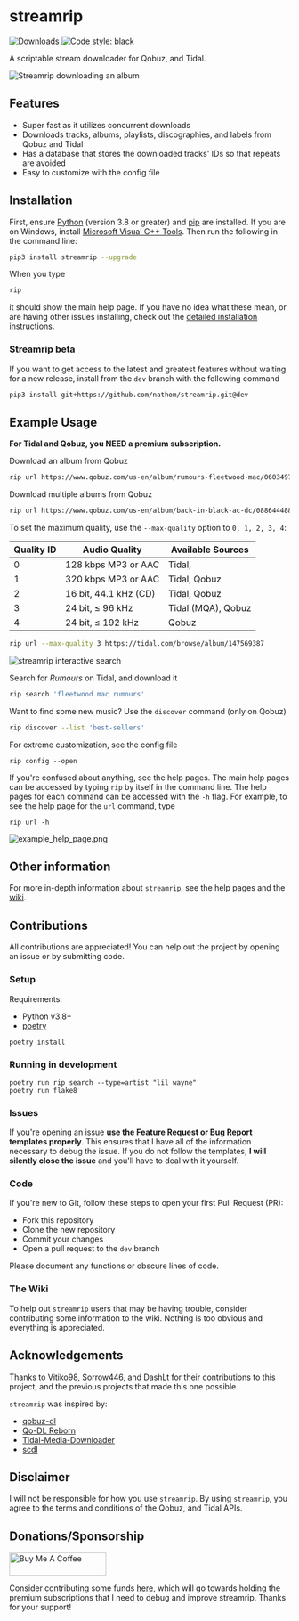 # streamrip

[![Downloads](https://pepy.tech/badge/streamrip)](https://pepy.tech/project/streamrip)
[![Code style: black](https://img.shields.io/badge/code%20style-black-000000.svg)](https://github.com/python/black)

A scriptable stream downloader for Qobuz, and Tidal.

![Streamrip downloading an album](https://github.com/nathom/streamrip/blob/dev/demo/download_album.png?raw=true)

## Features

- Super fast as it utilizes concurrent downloads
- Downloads tracks, albums, playlists, discographies, and labels from Qobuz and Tidal
- Has a database that stores the downloaded tracks' IDs so that repeats are avoided
- Easy to customize with the config file

## Installation

First, ensure [Python](https://www.python.org/downloads/) (version 3.8 or greater) and [pip](https://pip.pypa.io/en/stable/installing/) are installed. If you are on Windows, install [Microsoft Visual C++ Tools](https://visualstudio.microsoft.com/visual-cpp-build-tools/). Then run the following in the command line:

```bash
pip3 install streamrip --upgrade
```

When you type

```bash
rip
```

it should show the main help page. If you have no idea what these mean, or are having other issues installing, check out the [detailed installation instructions](https://github.com/nathom/streamrip/wiki#detailed-installation-instructions).

### Streamrip beta

If you want to get access to the latest and greatest features without waiting for a new release, install
from the `dev` branch with the following command

```bash
pip3 install git+https://github.com/nathom/streamrip.git@dev
```

## Example Usage

**For Tidal and Qobuz, you NEED a premium subscription.**

Download an album from Qobuz

```bash
rip url https://www.qobuz.com/us-en/album/rumours-fleetwood-mac/0603497941032
```

Download multiple albums from Qobuz

```bash
rip url https://www.qobuz.com/us-en/album/back-in-black-ac-dc/0886444889841 https://www.qobuz.com/us-en/album/blue-train-john-coltrane/0060253764852
```

To set the maximum quality, use the `--max-quality` option to `0, 1, 2, 3, 4`:

| Quality ID | Audio Quality         | Available Sources  |
| ---------- | --------------------- | ------------------ |
| 0          | 128 kbps MP3 or AAC   | Tidal,             |
| 1          | 320 kbps MP3 or AAC   | Tidal, Qobuz       |
| 2          | 16 bit, 44.1 kHz (CD) | Tidal, Qobuz       |
| 3          | 24 bit, ≤ 96 kHz      | Tidal (MQA), Qobuz |
| 4          | 24 bit, ≤ 192 kHz     | Qobuz              |

```bash
rip url --max-quality 3 https://tidal.com/browse/album/147569387
```

![streamrip interactive search](https://github.com/nathom/streamrip/blob/dev/demo/album_search.png?raw=true)

Search for _Rumours_ on Tidal, and download it

```bash
rip search 'fleetwood mac rumours'
```

Want to find some new music? Use the `discover` command (only on Qobuz)

```bash
rip discover --list 'best-sellers'
```

For extreme customization, see the config file

```
rip config --open
```

If you're confused about anything, see the help pages. The main help pages can be accessed by typing `rip` by itself in the command line. The help pages for each command can be accessed with the `-h` flag. For example, to see the help page for the `url` command, type

```
rip url -h
```

![example_help_page.png](https://github.com/nathom/streamrip/blob/dev/demo/example_help_page.png?raw=true)

## Other information

For more in-depth information about `streamrip`, see the help pages and the [wiki](https://github.com/nathom/streamrip/wiki/).

## Contributions

All contributions are appreciated! You can help out the project by opening an issue
or by submitting code.

### Setup

Requirements:

- Python v3.8+
- [poetry](https://python-poetry.org/)

```
poetry install
```

### Running in development

```
poetry run rip search --type=artist "lil wayne"
poetry run flake8
```

### Issues

If you're opening an issue **use the Feature Request or Bug Report templates properly**. This ensures
that I have all of the information necessary to debug the issue. If you do not follow the templates,
**I will silently close the issue** and you'll have to deal with it yourself.

### Code

If you're new to Git, follow these steps to open your first Pull Request (PR):

- Fork this repository
- Clone the new repository
- Commit your changes
- Open a pull request to the `dev` branch

Please document any functions or obscure lines of code.

### The Wiki

To help out `streamrip` users that may be having trouble, consider contributing some information to the wiki.
Nothing is too obvious and everything is appreciated.

## Acknowledgements

Thanks to Vitiko98, Sorrow446, and DashLt for their contributions to this project, and the previous projects that made this one possible.

`streamrip` was inspired by:

- [qobuz-dl](https://github.com/vitiko98/qobuz-dl)
- [Qo-DL Reborn](https://github.com/badumbass/Qo-DL-Reborn)
- [Tidal-Media-Downloader](https://github.com/yaronzz/Tidal-Media-Downloader)
- [scdl](https://github.com/flyingrub/scdl)

## Disclaimer

I will not be responsible for how you use `streamrip`. By using `streamrip`, you agree to the terms and conditions of the Qobuz, and Tidal APIs.

## Donations/Sponsorship

<a href="https://www.buymeacoffee.com/nathom" target="_blank"><img src="https://cdn.buymeacoffee.com/buttons/default-orange.png" alt="Buy Me A Coffee" height="41" width="174"></a>

Consider contributing some funds [here](https://www.buymeacoffee.com/nathom), which will go towards holding
the premium subscriptions that I need to debug and improve streamrip. Thanks for your support!
